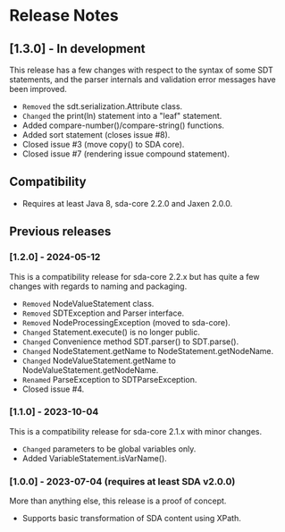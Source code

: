 # Release Notes

## [1.3.0] - In development

This release has a few changes with respect to the syntax of some SDT statements,
and the parser internals and validation error messages have been improved.

- `Removed` the sdt.serialization.Attribute class.
- `Changed` the print(ln) statement into a "leaf" statement.
- Added compare-number()/compare-string() functions. 
- Added sort statement (closes issue #8).
- Closed issue #3 (move copy() to SDA core).
- Closed issue #7 (rendering issue compound statement).

## Compatibility

- Requires at least Java 8, sda-core 2.2.0 and Jaxen 2.0.0.

## Previous releases

### [1.2.0] - 2024-05-12

This is a compatibility release for sda-core 2.2.x but has quite a few 
changes with regards to naming and packaging.

- `Removed` NodeValueStatement class.
- `Removed` SDTException and Parser interface.
- `Removed` NodeProcessingException (moved to sda-core).
- `Changed` Statement.execute() is no longer public.
- `Changed` Convenience method SDT.parser() to SDT.parse().
- `Changed` NodeStatement.getName to NodeStatement.getNodeName.
- `Changed` NodeValueStatement.getName to NodeValueStatement.getNodeName.
- `Renamed` ParseException to SDTParseException.
- Closed issue #4.

### [1.1.0] - 2023-10-04

This is a compatibility release for sda-core 2.1.x with minor changes.

- `Changed` parameters to be global variables only.
- Added VariableStatement.isVarName().

### [1.0.0] - 2023-07-04 (requires at least SDA v2.0.0)

More than anything else, this release is a proof of concept.

- Supports basic transformation of SDA content using XPath.